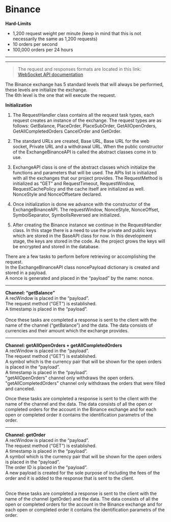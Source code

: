 <!--Heading-->

# **Binance**

**Hard-Limits**

* 1,200 request weight per minute (keep in mind that this is not necessarily the same as 1,200 requests)
* 10 orders per second
* 100,000 orders per 24 hours

---
---
>The request and responses formats are located in this link: 
    [WebSocket API documentation](https://github.com/anna-shl/test/blob/master/tmp.md) 

The Binance exchange has 5 standard levels that will always be performed, these levels are initialize the exchange.
<br>
The 6th level is the one that will execute the request.

**Initialization**
<br>
1. The RequestHandler class contains all the request task types, each request creates an instance of the exchange. The request types are as follows: GetBalance, PlaceOrder, PlaceSubOrder, GetAllOpenOrders, GetAllCompletedOrders CancelOrder and GetOrder.

2.	The standard URLs are created, Base URL, Base URL for the web socket, Private URL and a withdrawal URL.
When the public constructor of the ExchangeBinanceAPI is called the abstract classes come in to use.
3.	ExchangeAPI class is one of the abstract classes which initialize the functions and parameters that will be used. 
The APIs list is initialized with all the exchanges that our project provides.
The RequestMethod is initialized as “GET” and RequestTimeout, RequestWindow, RequestCachePolicy and the cache itself are initialized as well.
NonceStyle and NonceOffsetare declared.

4.	Once initialization is done we advance with the constructor of the ExchangeBinanceAPI.
The requestWindow, NonceStyle, NonceOffset, SymbolSeparator, SymbolIsReversed are initialized.

5.	After creating the Binance instance we continue in the RequestHandler class.
In this stage there is a need to use the private and public keys which are stored in the BaseAPI class for now. In this development stage, the keys are stored in the code. As the project grows the keys will be encrypted and stored in the database.<br>

There are a few tasks to perform before retrieving or accomplishing the request.<br>
In the ExchangeBinanceAPI class noncePayload dictionary is created and stored in a payload.<br>
A nonce is generated and placed in the “payload” by the name: nonce.
___
**Channel: “getBalance”**
<br>A recWindow is placed in the “payload”.<br>
The request method (“GET”) is established. <br>
A timestamp is placed in the “payload”.<br><br>
Once these tasks are completed a response is sent to the client with the name of the channel (“getBalance”) and the data. The data consists of currencies and their amount which the exchange provides.<br>
___
**Channel: getAllOpenOrders + getAllCompletedOrders**
<br>A recWindow is placed in the “payload”.<br>
The request method (“GET”) is established. <br>
A symbol which is the currency pair that will be shown for the open orders is placed in the “payload”.<br>
A timestamp is placed in the “payload”.<br>
"getAllOpenOrders" channel only withdraws the open orders.<br>
"getAllCompletedOrders" channel only withdraws the orders that were filled and canceled.

Once these tasks are completed a response is sent to the client with the name of the channel and the data. The data consists of all the open or completed orders for the account in the Binance exchange and for each open or completed order it contains the identification parametrs of the order.
___
**Channel: getOrder**
<br>A recWindow is placed in the “payload”.<br>
The request method (“GET”) is established. <br>
A timestamp is placed in the “payload”.<br>
A symbol which is the currency pair that will be shown for the open orders is placed in the “payload”.<br>
The order ID is placed in the “payload”.<br>
A new payload is created for the sole purpose of including the fees of the order and it is added to the response that is sent to the client.

<br>
Once these tasks are completed a response is sent to the client with the name of the channel (getOrder) and the data. The data consists of all the open or completed orders for the account in the Binance exchange and for each open or completed order it contains the identification parametrs of the order.<br>

